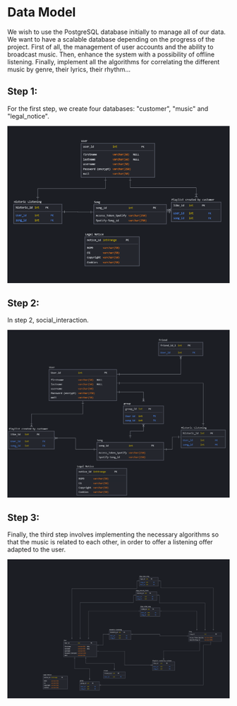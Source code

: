 # Data Model

We wish to use the PostgreSQL database initially to manage all of our data. We want to have a scalable database depending on the progress of the project. First of all, the management of user accounts and the ability to broadcast music. Then, enhance the system with a possibility of offline listening. Finally, implement all the algorithms for correlating the different music by genre, their lyrics, their rhythm…

## Step 1:

For the first step, we create four databases: "customer", "music" and "legal_notice".

![database Step 1.png](database_Step_1.png)

## Step 2:

In step 2, social_interaction.

![database Step 2.png](database_Step_2.png)

## Step 3:

Finally, the third step involves implementing the necessary algorithms so that the music is related to each other, in order to offer a listening offer adapted to the user.

![database Step 3.png](database_Step_3.png)
